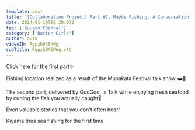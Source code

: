 ```yaml
---
template: post
title: '[Collaboration Project] Part #2. Maybe Fishing. A Conversation Project between San and Batten Girls. '
date: 2024-01-19T09:30:07Z
tag: ['Guugoo Channel']
category: ['Batten Girls']
author: auto 
videoID: Rgpzh9A6HWg
subTitle: Rgpzh9A6HWg.vtt
---
```

Click here for the [first part](/post/collaboration-project-maybe-fishing-a-conversation-project-between-san-and-batten-girls-team-nice-to-meet-each-other-edn6hegqhbg)✨


Fishing location realized as a result of the Munakata Festival talk show 🛥🎣

The second part, delivered by GuuGoo, is
Talk while enjoying fresh seafood by cutting the fish you actually caught🌟

Even valuable stories that you don't often hear!

Kiyama tries sea fishing for the first time